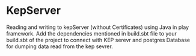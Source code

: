 # KepServer
Reading and writing to kepServer (without Certificates) using Java in play framework.
Add the dependencies mentioned in build.sbt file to your build.sbt of the project to connect with KEP serevr and postgres Database for dumping data read from the kep sevrer.
